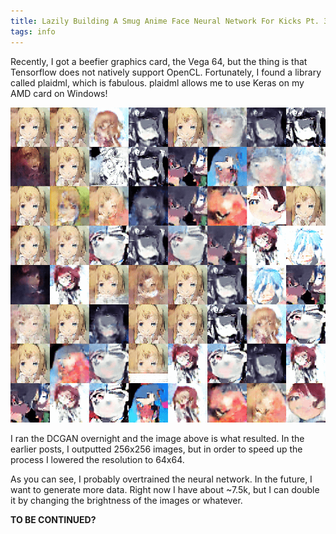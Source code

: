 ```yaml
---
title: Lazily Building A Smug Anime Face Neural Network For Kicks Pt. 3
tags: info
---
```


Recently, I got a beefier graphics card, the Vega 64, but the thing is that Tensorflow does not natively support OpenCL. Fortunately, I found a library called plaidml, which is fabulous. plaidml allows me to use Keras on my AMD card on Windows!

<p style="text-align:center">
    <img src="/assets/2019-03-16/image1.png" alt="Overtrained image"/>
</p>

I ran the DCGAN overnight and the image above is what resulted. In the earlier posts, I outputted 256x256 images, but in order to speed up the process I lowered the resolution to 64x64.

As you can see, I probably overtrained the neural network. In the future, I want to generate more data. Right now I have about ~7.5k, but I can double it by changing the brightness of the images or whatever.

**TO BE CONTINUED?**
